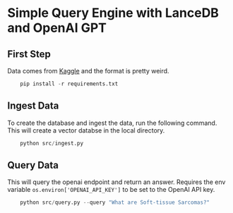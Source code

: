 # Simple Query Engine with LanceDB and OpenAI GPT


## First Step

Data comes from [Kaggle](https://www.kaggle.com/datasets/bonhart/pubmed-abstracts) and the format is pretty weird.

```python
    pip install -r requirements.txt
```

## Ingest Data

To create the database and ingest the data, run the following command. This will create a vector databse in the
local directory.

```python
    python src/ingest.py
```

## Query Data

This will query the openai endpoint and return an answer. 
Requires the env variable ```os.environ['OPENAI_API_KEY']``` to be set to the OpenAI API key.

```python
    python src/query.py --query "What are Soft-tissue Sarcomas?"
```